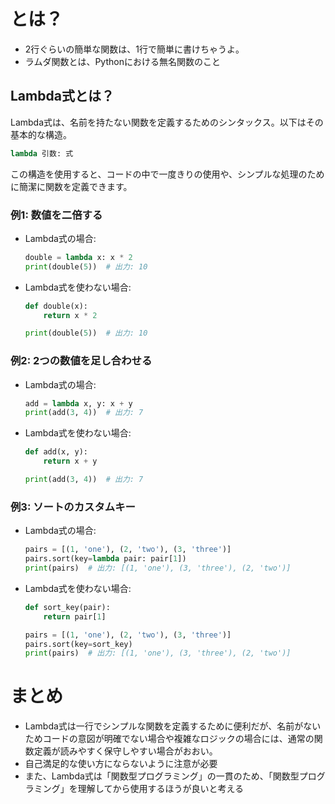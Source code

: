 # とは？
- 2行ぐらいの簡単な関数は、1行で簡単に書けちゃうよ。
- ラムダ関数とは、Pythonにおける無名関数のこと

## Lambda式とは？
Lambda式は、名前を持たない関数を定義するためのシンタックス。以下はその基本的な構造。

```python
lambda 引数: 式
```
この構造を使用すると、コードの中で一度きりの使用や、シンプルな処理のために簡潔に関数を定義できます。

### 例1: 数値を二倍する

- Lambda式の場合:
    ```python
    double = lambda x: x * 2
    print(double(5))  # 出力: 10
    ```

- Lambda式を使わない場合:
    ```python
    def double(x):
        return x * 2

    print(double(5))  # 出力: 10
    ```

### 例2: 2つの数値を足し合わせる
- Lambda式の場合:
    ```python
    add = lambda x, y: x + y
    print(add(3, 4))  # 出力: 7
    ```

- Lambda式を使わない場合:
    ```python
    def add(x, y):
        return x + y

    print(add(3, 4))  # 出力: 7
    ```

### 例3: ソートのカスタムキー
- Lambda式の場合:
    ```python
    pairs = [(1, 'one'), (2, 'two'), (3, 'three')]
    pairs.sort(key=lambda pair: pair[1])
    print(pairs)  # 出力: [(1, 'one'), (3, 'three'), (2, 'two')]
    ```

- Lambda式を使わない場合:
    ```python
    def sort_key(pair):
        return pair[1]

    pairs = [(1, 'one'), (2, 'two'), (3, 'three')]
    pairs.sort(key=sort_key)
    print(pairs)  # 出力: [(1, 'one'), (3, 'three'), (2, 'two')]
    ```

# まとめ
- Lambda式は一行でシンプルな関数を定義するために便利だが、名前がないためコードの意図が明確でない場合や複雑なロジックの場合には、通常の関数定義が読みやすく保守しやすい場合がおおい。
- 自己満足的な使い方にならないように注意が必要
- また、Lambda式は「関数型プログラミング」の一貫のため、「関数型プログラミング」を理解してから使用するほうが良いと考える